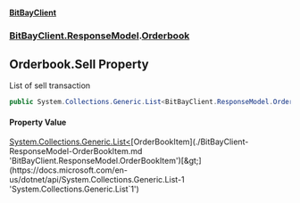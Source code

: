 #### [BitBayClient](./index.md 'index')
### [BitBayClient.ResponseModel](./BitBayClient-ResponseModel.md 'BitBayClient.ResponseModel').[Orderbook](./BitBayClient-ResponseModel-Orderbook.md 'BitBayClient.ResponseModel.Orderbook')
## Orderbook.Sell Property
List of sell transaction  
```csharp
public System.Collections.Generic.List<BitBayClient.ResponseModel.OrderBookItem> Sell { get; set; }
```
#### Property Value
[System.Collections.Generic.List&lt;](https://docs.microsoft.com/en-us/dotnet/api/System.Collections.Generic.List-1 'System.Collections.Generic.List`1')[OrderBookItem](./BitBayClient-ResponseModel-OrderBookItem.md 'BitBayClient.ResponseModel.OrderBookItem')[&gt;](https://docs.microsoft.com/en-us/dotnet/api/System.Collections.Generic.List-1 'System.Collections.Generic.List`1')  
